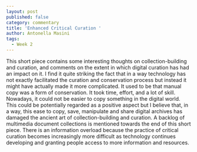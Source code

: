```yaml
---
layout: post
published: false
category: commentary
title: 'Enhanced Critical Curation '
author: Antonella Masini
tags:
  - Week 2
---
```

This short piece contains some interesting thoughts on collection-building and curation, and comments on the extent in which digital curation has had an impact on it. I find it quite striking the fact that in a way technology has not exactly facilitated the curation and conservation process but instead it might have actually made it more complicated. It used to be that manual copy was a form of conservation. It took time, effort, and a lot of skill. Nowadays, it could not be easier to copy something in the digital world. This could be potentially regarded as a positive aspect but I believe that, in a way, this ease to copy, save, manipulate and share digital archives has damaged the ancient art of collection-building and curation. A backlog of multimedia document collections is mentioned towards the end of this short piece. There is an information overload because the practice of critical curation becomes increasingly more difficult as technology continues developing and granting people access to more information and resources. 
